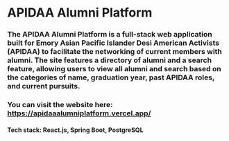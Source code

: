 # APIDAA Alumni Platform

### The APIDAA Alumni Platform is a full-stack web application built for Emory Asian Pacific Islander Desi American Activists (APIDAA) to facilitate the networking of current members with alumni. The site features a directory of alumni and a search feature, allowing users to view all alumni and search based on the categories of name, graduation year, past APIDAA roles, and current pursuits. 

### You can visit the website here: https://apidaaalumniplatform.vercel.app/

#### Tech stack: React.js, Spring Boot, PostgreSQL
